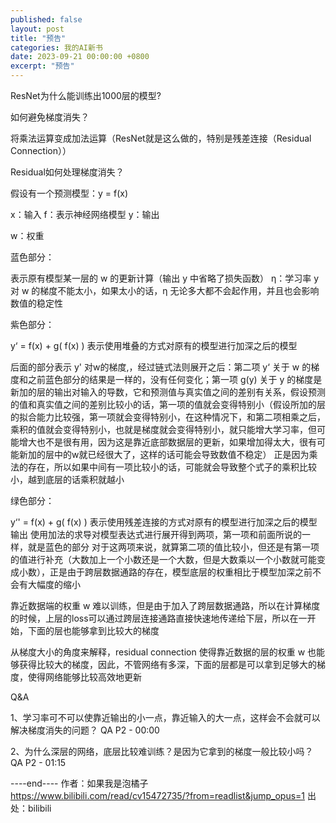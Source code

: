 ```yaml
---
published: false
layout: post
title: "预告"
categories: 我的AI新书
date: 2023-09-21 00:00:00 +0800
excerpt: "预告"
---
```



ResNet为什么能训练出1000层的模型?



如何避免梯度消失？



将乘法运算变成加法运算（ResNet就是这么做的，特别是残差连接（Residual Connection））




Residual如何处理梯度消失？



假设有一个预测模型：y = f(x)

x：输入
f：表示神经网络模型
y：输出





w：权重



蓝色部分：

表示原有模型某一层的 w 的更新计算（输出 y 中省略了损失函数）
η：学习率
y 对 w 的梯度不能太小，如果太小的话，η 无论多大都不会起作用，并且也会影响数值的稳定性


紫色部分：

y‘ = f(x) + g( f(x) ) 表示使用堆叠的方式对原有的模型进行加深之后的模型

后面的部分表示 y' 对w的梯度,，经过链式法则展开之后：第二项 y‘ 关于 w 的梯度和之前蓝色部分的结果是一样的，没有任何变化；第一项 g(y) 关于 y 的梯度是新加的层的输出对输入的导数，它和预测值与真实值之间的差别有关系，假设预测的值和真实值之间的差别比较小的话，第一项的值就会变得特别小（假设所加的层的拟合能力比较强，第一项就会变得特别小，在这种情况下，和第二项相乘之后，乘积的值就会变得特别小，也就是梯度就会变得特别小，就只能增大学习率，但可能增大也不是很有用，因为这是靠近底部数据层的更新，如果增加得太大，很有可能新加的层中的w就已经很大了，这样的话可能会导致数值不稳定）
正是因为乘法的存在，所以如果中间有一项比较小的话，可能就会导致整个式子的乘积比较小，越到底层的话乘积就越小


绿色部分：

y‘' = f(x) + g( f(x) ) 表示使用残差连接的方式对原有的模型进行加深之后的模型输出
使用加法的求导对模型表达式进行展开得到两项，第一项和前面所说的一样，就是蓝色的部分
对于这两项来说，就算第二项的值比较小，但还是有第一项的值进行补充（大数加上一个小数还是一个大数，但是大数乘以一个小数就可能变成小数），正是由于跨层数据通路的存在，模型底层的权重相比于模型加深之前不会有大幅度的缩小


靠近数据端的权重 w 难以训练，但是由于加入了跨层数据通路，所以在计算梯度的时候，上层的loss可以通过跨层连接通路直接快速地传递给下层，所以在一开始，下面的层也能够拿到比较大的梯度



从梯度大小的角度来解释，residual connection 使得靠近数据的层的权重 w 也能够获得比较大的梯度，因此，不管网络有多深，下面的层都是可以拿到足够大的梯度，使得网络能够比较高效地更新









Q&A



1、学习率可不可以使靠近输出的小一点，靠近输入的大一点，这样会不会就可以解决梯度消失的问题？﻿
QA P2 - 00:00
﻿


2、为什么深层的网络，底层比较难训练？是因为它拿到的梯度一般比较小吗？﻿
QA P2 - 01:15
﻿








----end---- 作者：如果我是泡橘子 https://www.bilibili.com/read/cv15472735/?from=readlist&jump_opus=1 出处：bilibili